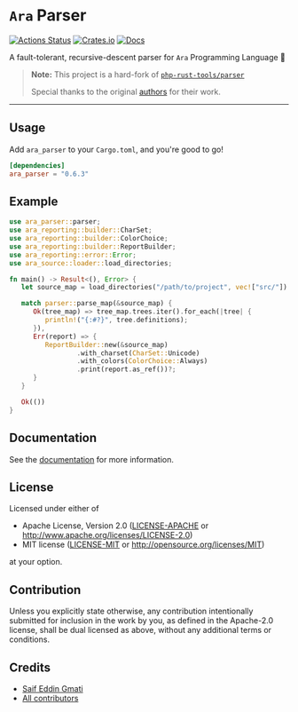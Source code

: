 # `Ara` Parser

[![Actions Status](https://github.com/ara-lang/parser/workflows/ci/badge.svg)](https://github.com/ara-lang/parser/actions)
[![Crates.io](https://img.shields.io/crates/v/ara_parser.svg)](https://crates.io/crates/ara_parser)
[![Docs](https://docs.rs/ara_parser/badge.svg)](https://docs.rs/ara_parser/latest/ara_parser/)

A fault-tolerant, recursive-descent parser for `Ara` Programming Language 🌲

> **Note:** This project is a hard-fork of [`php-rust-tools/parser`](https://github.com/php-rust-tools/parser)
>
> Special thanks to the original [authors](https://github.com/php-rust-tools/parser/graphs/contributors) for their work.

---

## Usage

Add `ara_parser` to your `Cargo.toml`, and you're good to go!

```toml
[dependencies]
ara_parser = "0.6.3"
```

## Example

```rust
use ara_parser::parser;
use ara_reporting::builder::CharSet;
use ara_reporting::builder::ColorChoice;
use ara_reporting::builder::ReportBuilder;
use ara_reporting::error::Error;
use ara_source::loader::load_directories;

fn main() -> Result<(), Error> {
   let source_map = load_directories("/path/to/project", vec!["src/"]).unwrap();

   match parser::parse_map(&source_map) {
      Ok(tree_map) => tree_map.trees.iter().for_each(|tree| {
         println!("{:#?}", tree.definitions);
      }),
      Err(report) => {
         ReportBuilder::new(&source_map)
                 .with_charset(CharSet::Unicode)
                 .with_colors(ColorChoice::Always)
                 .print(report.as_ref())?;
      }
   }

   Ok(())
}
```

## Documentation

See the [documentation](https://ara-lang.io) for more information.

## License

Licensed under either of

 * Apache License, Version 2.0
   ([LICENSE-APACHE](LICENSE-APACHE) or http://www.apache.org/licenses/LICENSE-2.0)
 * MIT license
   ([LICENSE-MIT](LICENSE-MIT) or http://opensource.org/licenses/MIT)

at your option.

## Contribution

Unless you explicitly state otherwise, any contribution intentionally submitted
for inclusion in the work by you, as defined in the Apache-2.0 license, shall be
dual licensed as above, without any additional terms or conditions.

## Credits

* [Saif Eddin Gmati](https://github.com/azjezz)
* [All contributors](https://github.com/ara-lang/parser/graphs/contributors)
